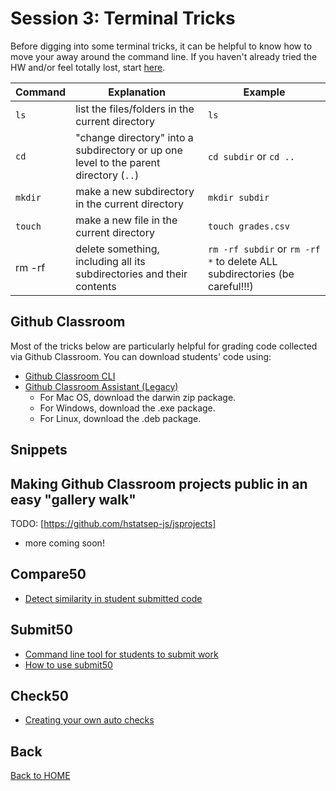# Session 3: Terminal Tricks

Before digging into some terminal tricks, it can be helpful to know how to move your away around the command line. If you haven't already tried the HW and/or feel totally lost, start [here](../README.md#suggested-hw-before-session-3-terminal-basics).

| Command | Explanation | Example |
| -- | -- | -- |
| `ls` | list the files/folders in the current directory | `ls`
| `cd` | "change directory" into a subdirectory or up one level to the parent directory (`..`) | `cd subdir` or `cd ..`
| `mkdir` | make a new subdirectory in the current directory | `mkdir subdir`
| `touch` | make a new file in the current directory | `touch grades.csv`
| rm -rf | delete something, including all its subdirectories and their contents | `rm -rf subdir` or `rm -rf *` to delete ALL subdirectories (be careful!!!)

## Github Classroom

Most of the tricks below are particularly helpful for grading code collected via Github Classroom. You can download students' code using:
* [Github Classroom CLI](https://docs.github.com/en/education/manage-coursework-with-github-classroom/teach-with-github-classroom/using-github-classroom-with-github-cli#clone-a-students-assignment-repository)
* [Github Classroom Assistant (Legacy)](https://github.com/github-education-resources/classroom-assistant/releases)
  * For Mac OS, download the darwin zip package.
  * For Windows, download the .exe package.
  * For Linux, download the .deb package.


## Snippets

## Making Github Classroom projects public in an easy "gallery walk"

TODO: [https://github.com/hstatsep-js/jsprojects]

* more coming soon!


## Compare50

* [Detect similarity in student submitted code](https://cs50.readthedocs.io/projects/compare50/en/latest/)

## Submit50

* [Command line tool for students to submit work](https://cs50.readthedocs.io/submit50/)
* [How to use submit50](https://www.youtube.com/watch?v=cEINS4-X82A)

## Check50

* [Creating your own auto checks](https://cs50.readthedocs.io/projects/check50/en/latest/)

## Back

[Back to HOME](../README.md)
